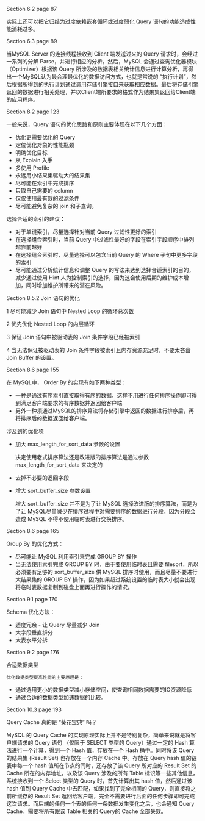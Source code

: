 Section 6.2 page 87

实际上还可以把它归结为过度依赖嵌套循环或过度弱化 Query 语句的功能造成性能消耗过多。



Section 6.3 page 89

当MySQL Server 的连接线程接收到 Client 端发送过来的 Query 请求时，会经过一系列的分解 Parse，并进行相应的分析。然后，MySQL 会通过查询优化器模块 （Optimizer）根据该 Query 所涉及的数据表相关统计信息进行计算分析，再得出一个MySQL认为最合理最优化的数据访问方式，也就是常说的 “执行计划”，然后根据所得到的执行计划通过调用存储引擎接口来获取相应数据。最后将存储引擎返回的数据进行相关处理，并以Client端所要求的格式作为结果集返回给Client端的应用程序。



Section 8.2 page 123

一般来说，Query 语句的优化思路和原则主要体现在以下几个方面：

- 优化更需要优化的 Query
- 定位优化对象的性能瓶颈
- 明确优化目标
- 从 Explain 入手
- 多使用 Profile
- 永远用小结果集驱动大的结果集
- 尽可能在索引中完成排序
- 只取自己需要的 column
- 仅仅使用最有效的过滤条件
- 尽可能避免复杂的 join 和子查询。



选择合适的索引的建议：

- 对于单键索引，尽量选择针对当前 Query 过滤性更好的索引
- 在选择组合索引时，当前 Query 中过滤性最好的字段在索引字段顺序中排列越靠前越好
- 在选择组合索引时，尽量选择可以包含当前 Query 的 Where 子句中更多字段的索引
- 尽可能通过分析统计信息和调整 Query 的写法来达到选择合适索引的目的，减少通过使用 Hint 人为控制索引的选择，因为这会使用后期的维护成本增加，同时增加维护所带来的潜在风险。



Section 8.5.2 Join 语句的优化

1 尽可能减少 Join 语句中 Nested Loop 的循环总次数

2 优先优化 Nested Loop 的内层循环

3 保证 Join 语句中被驱动表的 Join 条件字段已经被索引

4 当无法保证被驱动表的 Join 条件字段被索引且内存资源充足时，不要太吝啬 Join Buffer 的设置。



Section 8.6 page 155

在 MySQL中， Order By 的实现有如下两种类型：

- 一种是通过有序索引直接取得有序的数据，这样不用进行任何排序操作即可得到满足客户端要求的有序数据并返回给客户端
- 另外一种须通过MySQL的排序算法将存储引擎中返回的数据进行排序后，再将排序后的数据返回给客户端。



涉及到的优化项

- 加大 max_length_for_sort_data 参数的设置

  决定使用老式排序算法还是改进版的排序算法是通过参数 max_length_for_sort_data 来决定的

- 去掉不必要的返回字段

- 增大 sort_buffer_size 参数设置

  增大 sort_buffer_size 并不是为了让 MySQL 选择改进版的排序算法，而是为了让 MySQL尽量减少在排序过程中对需要排序的数据进行分段，因为分段会造成 MySQL 不得不使用临时表进行交换排序。




Section 8.6 page 165

Group By 的优化方式：

- 尽可能让 MySQL 利用索引来完成 GROUP BY 操作
- 当无法使用索引完成 GROUP BY 时，由于要使用临时表且需要 filesort，所以必须要有足够的 sort_buffer_size 供 MySQL 排序时使用，而且尽量不要进行大结果集的 GROUP BY 操作，因为如果超过系统设置的临时表大小就会出现将临时表数据复制到磁盘上面再进行操作的情况。



Section 9.1 page 170

Schema 优化方法：

- 适度冗余 - 让 Query 尽量减少 Join
- 大字段垂直拆分
- 大表水平分拆

Section 9.2 page 176

合适数据类型

	优化数据类型提高性能的主要原理是：

- 通过选用更小的数据类型减小存储空间，使查询相同数据需要的IO资源降低
- 通过合适的数据类型加速数据的比较。

Section 10.3 page 193

Query Cache 真的是 “葵花宝典” 吗？

MySQL  的 Query Cache 的实现原理实际上并不是特别复杂，简单来说就是将客户端请求的 Query 语句 （仅限于 SELECT 类型的 Query）通过一定的 Hash 算法进行一个计算，得到一个 Hash 值，存放在一个 Hash 桶中。同时将该 Query 的结果集 (Result Set) 也存放在一个内存 Cache 中。存放在 Query hash 值的链表中每一个 hash 值所在节点的同时，还存放了该 Query 所对应的 Result Set 的 Cache 所在的内存地址，以及该 Query 涉及的所有 Table 标识等一些其他信息，系统接收到一个 Select 类型的 Query 时，首先计算出其 hash 值，然后通过该 hash 值到 Query Cache 中去匹配，如果找到了完全相同的 Query，则直接将之前所缓存的 Result Set 返回给客户端，完全不需要进行后面的任何步骤即可完成这次请求。而后端的任何一个表的任何一条数据发生变化之后，也会通知 Query Cache，需要将所有跟该 Table 相关的 Query的 Cache 全部失效。

